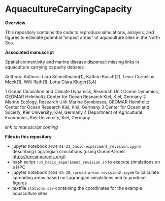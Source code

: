 # AquacultureCarryingCapacity

**Overview**

This repository contains the code to reproduce simulations, analysis, and figures to estimate potential "impact areas" of aquaculture sites in the North Sea.

**Associated manuscript**

Spatial connectivity and marine disease dispersal: missing links in aquaculture carrying capacity debates

Authors: Authors: Lara Schmittmann(1), Kathrin Busch(2), Leon-Cornelius Mock(1), Willi Rath(1), Lotta Clara Kluger(3,4)

1 Ocean Circulation and Climate Dynamics, Research Unit Ocean Dynamics, GEOMAR Helmholtz Center for Ocean Research Kiel, Kiel, Germany
2 Marine Ecology, Research Unit Marine Symbioses, GEOMAR Helmholtz Center for Ocean Research Kiel, Kiel, Germany
3 Center for Ocean and Society, Kiel University, Kiel, Germany
4 Department of Agricultural Economics, Kiel University, Kiel, Germany

*link to manuscript coming*

**Files in this repository** 
- jupyter notebook ```2024-01-21_basic-experiment_revision.ipynb``` describing Lagrangian simulations (using OceanParcels https://oceanparcels.org/)
- bash script ```run_basic_experiment_revision.sh``` to execute simulations on a HPC
- jupyter notebook ```2024-03-28_spread-areas-revision2.ipynb``` to calculate spreading areas based on Lagrangian simulations and to produce figures
- textfile ```stations.csv``` containing the coordinates for the example aquaculture sites
  
